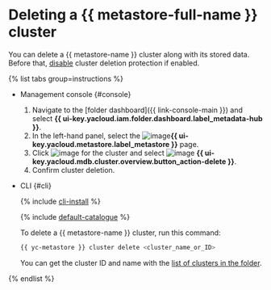# Deleting a {{ metastore-full-name }} cluster

You can delete a {{ metastore-name }} cluster along with its stored data. Before that, [disable](cluster-update.md) cluster deletion protection if enabled.

{% list tabs group=instructions %}

- Management console {#console}

    1. Navigate to the [folder dashboard]({{ link-console-main }}) and select **{{ ui-key.yacloud.iam.folder.dashboard.label_metadata-hub }}**.
    1. In the left-hand panel, select the ![image](../../../_assets/console-icons/database.svg)**{{ ui-key.yacloud.metastore.label_metastore }}** page.
    1. Click ![image](../../../_assets/console-icons/ellipsis.svg) for the cluster and select ![image](../../../_assets/console-icons/trash-bin.svg) **{{ ui-key.yacloud.mdb.cluster.overview.button_action-delete }}**.
    1. Confirm cluster deletion.

- CLI {#cli}

  {% include [cli-install](../../../_includes/cli-install.md) %}

  {% include [default-catalogue](../../../_includes/default-catalogue.md) %}

  To delete a {{ metastore-name }} cluster, run this command:

  ```bash
  {{ yc-metastore }} cluster delete <cluster_name_or_ID>
  ```
  You can get the cluster ID and name with the [list of clusters in the folder](cluster-list.md#list-clusters).

{% endlist %}


